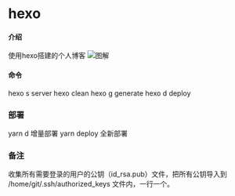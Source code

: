 # hexo

#### 介绍
使用hexo搭建的个人博客
![图解](https://upload-images.jianshu.io/upload_images/1052511-eaa9a57afa53e37a.jpg)
#### 命令

hexo s server
hexo clean
hexo g generate
hexo d deploy


### 部署
yarn d 增量部署
yarn deploy 全新部署

### 备注
收集所有需要登录的用户的公钥（id_rsa.pub）文件，把所有公钥导入到 /home/git/.ssh/authorized_keys 文件内，一行一个。
